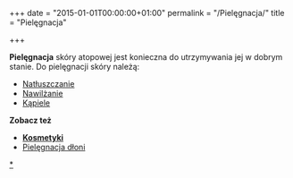 +++
date = "2015-01-01T00:00:00+01:00"
permalink = "/Pielęgnacja/"
title = "Pielęgnacja"

+++

**Pielęgnacja** skóry atopowej jest konieczna do utrzymywania jej w dobrym stanie. Do pielęgnacji skóry należą:

-   [Natłuszczanie](/atopedia/Natłuszczanie "wikilink")
-   [Nawilżanie](/atopedia/Nawilżanie "wikilink")
-   [Kąpiele](/atopedia/Kąpiele "wikilink")

**Zobacz też**

-   **[Kosmetyki](/atopedia/:kategoria:kosmetyki "wikilink")**
-   [Pielęgnacja dłoni](/atopedia/Pielęgnacja_dłoni "wikilink")

[\*](/atopedia/kategoria:Pielęgnacja "wikilink")
